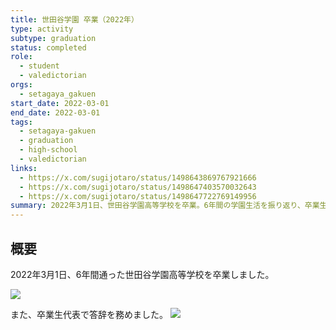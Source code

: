 ```yaml
---
title: 世田谷学園 卒業（2022年）
type: activity
subtype: graduation
status: completed
role:
  - student
  - valedictorian
orgs:
  - setagaya_gakuen
start_date: 2022-03-01
end_date: 2022-03-01
tags:
  - setagaya-gakuen
  - graduation
  - high-school
  - valedictorian
links:
  - https://x.com/sugijotaro/status/1498643869767921666
  - https://x.com/sugijotaro/status/1498647403570032643
  - https://x.com/sugijotaro/status/1498647722769149956
summary: 2022年3月1日、世田谷学園高等学校を卒業。6年間の学園生活を振り返り、卒業生代表として答辞を務めた経験と、感謝の気持ち、今後の抱負を記録。
---
```


## 概要
2022年3月1日、6年間通った世田谷学園高等学校を卒業しました。

![](linked_assets/20_Activities/setagaya_gakuen_graduation_2022/graduation_photo.jpg)

また、卒業生代表で答辞を務めました。
![](linked_assets/20_Activities/setagaya_gakuen_graduation_2022/valedictorian_speech_photo.jpg)